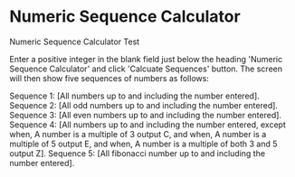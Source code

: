 # Numeric Sequence Calculator
Numeric Sequence Calculator Test

Enter a positive integer in the blank field just below the heading 'Numeric Sequence Calculator' and click 'Calcuate Sequences' button. The screen will then show five sequences of numbers as follows:

Sequence 1: [All numbers up to and including the number entered].
Sequence 2: [All odd numbers up to and including the number entered].
Sequence 3: [All even numbers up to and including the number entered].
Sequence 4: [All numbers up to and including the number entered, except when,
            A number is a multiple of 3 output C, and when,
            A number is a multiple of 5 output E, and when,
            A number is a multiple of both 3 and 5 output Z].
Sequence 5: [All fibonacci number up to and including the number entered].
